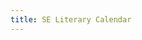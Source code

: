 ```yaml
---
title: SE Literary Calendar
---
```


<script src="https://gist.github.com/dajare/0ddc5277955ed28479a98dcfc14bc5ed.js"></script>
